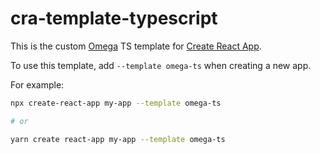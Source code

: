 # cra-template-typescript

This is the custom [Omega](https://omega-r.com) TS template for [Create React App](https://github.com/facebook/create-react-app).

To use this template, add `--template omega-ts` when creating a new app.

For example:

```sh
npx create-react-app my-app --template omega-ts

# or

yarn create react-app my-app --template omega-ts
```
